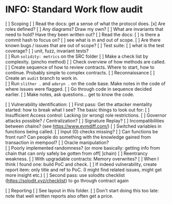 
# INFO: Standard Work flow audit
[ ] Scoping
  [ ] Read the docs: get a sense of what the protocol does.
    [x] Are roles defined? 
    [ ] Any diagrams? Draw my own?
    [ ] What are invariants that need to hold? Have they been written out? 
  [ ] Read the docs: 
    [ ] is there a commit hash to focus on? 
    [ ] see what is in and out of scope. 
    [ ] Are there known bugs / issues that are out of scope? 
  [ ] Test suite: 
    [ ] what is the test coverage?
    [ ] unit, fuzz, invariant tests?   
  [ ] Run `solidity: metrics` on the SRC folder
    [ ] Make a check list by complexity. (pincho method)
    [ ] Check overview of how methods are called. 
    [ ] Create sequence of how to review contracts. Where to start, how to continue. Probably simple to complex contracts. 
[ ] Reconnaissance
  [ ] Create an `audit` branch to work in.  
  [ ] Run `slither .` and `aderyn .` on the code base. Make notes in the code of where issues were flagged.
  [ ] Go through code in sequence decided earlier. 
  [ ] Make notes, ask questions... get to know the code. 

[ ] Vulnerability identification: 
  [ ] First pass: Get the attacker mentality started: how to break what I see? The basic things to look out for:
    [ ] Insufficient Access control: Lacking (or wrong) role restrictions. 
    [ ] Governor attacks possible? / Centralization? 
    [ ] Signature Replay? 
    [ ] Incompatibilities between chains? (see https://www.evmdiff.com/)
    [ ] Switched variables in functions being called. 
    [ ] Input (0) checks missing? 
    [ ] Can functions be front run? Can people do something with the knowledge gained from transaction in mempool? 
    [ ] Oracle manipulation?  
    [ ] Poorly implemented randomness? (or more basically: getting info from chain that can only safely be gotten from off[ ]chain)
    [ ] Reentrancy weakness. 
    [ ] With upgradable contracts: Memory overwrites?
  [ ] When I think I found one: build PoC and check.
    [ ] If indeed vulnerability, create report item: only title and ref to PoC. (I might find related issues, might get more insight etc.) 
  [ ] Second pass: use solodits checklist (https://solodit.xyz/checklist) to go through contract again 

[ ] Reporting
  [ ] See layout in this folder. 
  [ ] Don't start doing this too late: note that well written reports also often get a price.  

